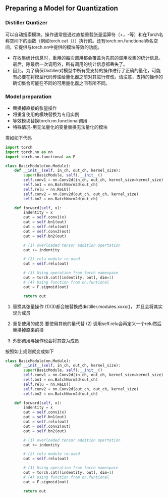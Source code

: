 ## Preparing a Model for Quantization

### Distiller Quntizer

可以自动搜索模块。操作通常是通过直接重载张量运算符（+，-等）和在Torch名称空间下的函数（例如torch.cat（））执行的。还有torch.nn.functional命名空间，它提供与torch.nn中提供的模块等效的功能。

+ 在收集统计信息时，重用的每次调用都会覆盖为先前的调用收集的统计信息。最后，除最后一次调用外，所有调用的统计信息都丢失了。
+ 因此，为了确保Distiller对模型中所有受支持的操作进行了正确的量化，可能有必要在将模型代码传递给量化器之前对其进行修改。请注意，支持的操作的确切集合可能在不同的可用量化器之间有所不同。

### Model preparation

+ 替换掉直接的张量操作
+ 将重复使用的模块替换为专用实例
+ 等效模块替换torch.nn.functional调用
+ 特殊情况-用无法量化的变量替换无法量化的模块

类如如下代码
```python
import torch
import torch.nn as nn
import torch.nn.functional as F

class BasicModule(nn.Module):
    def __init__(self, in_ch, out_ch, kernel_size):
        super(BasicModule, self).__init__()
        self.conv1 = nn.Conv2d(in_ch, out_ch, kernel_size=kernel_size)
        self.bn1 = nn.BatchNorm2d(out_ch)
        self.relu = nn.ReLU()
        self.conv2 = nn.Conv2d(out_ch, out_ch, kernel_size)
        self.bn2 = nn.BatchNorm2d(out_ch)

    def forward(self, x):
        indentity = x
        out = self.conv1(x)
        out = self.bn1(out)
        out = self.relu(out)
        out = self.conv2(out)
        out = self.bn2(out)

        # (1) overloaded tensor addition opertation
        out += indentity

        # (2) relu module re-used
        out = self.relu(out)

        # (3) Using operation from torch namespace
        out = torch.cat([indentity, out], dim=1)
        # (4) Using function from nn.funtional
        out = F.sigmoid(out)

        return out

```

1. 替换其张量操作
(1)(3)都会被替换成distiller.modules.xxxx()， 并且会将其实现为成员

2. 重复使用的成员
要使用其他的量代替
(2) 调用self.relu会再定义一个relu然后替换掉原来的操

3. 外部调用与操作也会将其变为成员

按照如上规则就变成如下

```python
class BasicModule(nn.Module):
    def __init__(self, in_ch, out_ch, kernel_size):
        super(BasicModule, self).__init__()
        self.conv1 = nn.Conv2d(in_ch, out_ch, kernel_size=kernel_size)
        self.bn1 = nn.BatchNorm2d(out_ch)
        self.relu = nn.ReLU()
        self.conv2 = nn.Conv2d(out_ch, out_ch, kernel_size)
        self.bn2 = nn.BatchNorm2d(out_ch)

    def forward(self, x):
        indentity = x
        out = self.conv1(x)
        out = self.bn1(out)
        out = self.relu(out)
        out = self.conv2(out)
        out = self.bn2(out)

        # (1) overloaded tensor addition opertation
        out += indentity

        # (2) relu module re-used
        out = self.relu(out)

        # (3) Using operation from torch namespace
        out = torch.cat([indentity, out], dim=1)
        # (4) Using function from nn.funtional
        out = F.sigmoid(out)

        return out
```

